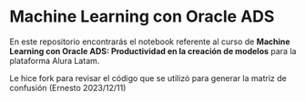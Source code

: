 # Machine Learning con Oracle ADS

En este repositorio encontrarás el notebook referente al curso de **Machine Learning con Oracle ADS: Productividad en la creación de modelos** para la plataforma Alura Latam.


Le hice fork para revisar el código que se utilizó para generar la matriz de confusión  (Ernesto 2023/12/11)

